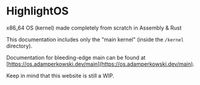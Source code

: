 # HighlightOS
x86_64 OS (kernel) made completely from scratch in Assembly & Rust

This documentation includes only the "main kernel" (inside the `/kernel` directory).

Documentation for bleeding-edge main can be found at [https://os.adamperkowski.dev/main](https://os.adamperkowski.dev/main).

Keep in mind that this website is still a WIP.
